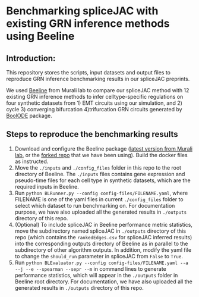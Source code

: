 # Benchmarking spliceJAC with existing GRN inference methods using Beeline

## Introduction:
This repository stores the scripts, input datasets and output files to reproduce GRN inference benchmarking results in our spliceJAC preprints.

We used [Beeline](https://murali-group.github.io/Beeline/BEELINE.html) from Murali lab to compare our spliceJAC method with 12 existing GRN inference methods to infer celltype-specific regulations on four synthetic datasets from 1) EMT circuits using our simulation, and 2) cycle 3) converging bifurcation 4)trifurcation GRN circuits generated by [BoolODE](https://murali-group.github.io/Beeline/BoolODE.html) package.

## Steps to reproduce the benchmarking results
1. Download and configure the Beeline package ([latest version from Murali lab](https://github.com/Murali-group/Beeline), or the [forked repo](https://github.com/cliffzhou92/Beeline) that we have been using). Build the docker files as instructed.
1. Move the `./inputs` and `./config_files` folder in this repo to the root directory of Beeline. The `./inputs` files contains gene expression and pseudo-time files for each cell type in synthetic datasets, which are the required inputs in Beeline.
1. Run `python BLRunner.py --config config-files/FILENAME.yaml`, where FILENAME is one of the yaml files in current `./config_files` folder to select which dataset to run benchmarking on. For documentation purpose, we have also uploaded all the generated results in `./outputs` directory of this repo.
1. (Optional) To include spliceJAC in Beeline performance metric statistics, move the subdirectory named spliceJAC in `./outputs` directory of this repo (which contains the `rankedEdges.csv` for spliceJAC inferred results) into the corresponding outputs directory of Beeline as in parallel to the subdirectory of other algorithm outputs. In addition, modify the yaml file to change the `should_run` parameter in spliceJAC from `False` to `True`.
1. Run `python BLEvaluator.py --config config-files/FILENAME.yaml --a --j --e --spearman --sepr --m` in command lines to generate performance statistics, which will appear in the `./outputs` folder in Beeline root directory. For documentation, we have also uploaded all the generated results in `./outputs` directory of this repo.
